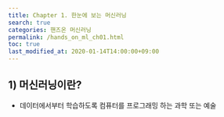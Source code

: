 ```yaml
---
title: Chapter 1. 한눈에 보는 머신러닝
search: true
categories: 핸즈온 머신러닝
permalink: /hands_on_ml_ch01.html
toc: true
last_modified_at: 2020-01-14T14:00:00+09:00
---
```


## 1) 머신러닝이란?

- 데이터에서부터 학습하도록 컴퓨터를 프로그래밍 하는 과학 또는 예술


